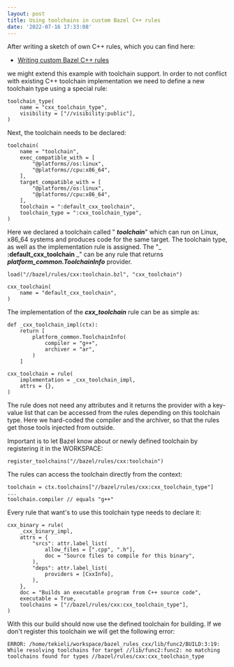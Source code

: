 ```yaml
---
layout: post
title: Using toolchains in custom Bazel C++ rules
date: '2022-07-16 17:33:08'
---
```


After writing a sketch of own C++ rules, which you can find here:

- [Writing custom Bazel C++ rules](/writing-custom-bazel-c-rules/)

we might extend this example with toolchain support. In order to not conflict with existing C++ toolchain implementation we need to define a new toolchain type using a special rule:

    toolchain_type(
        name = "cxx_toolchain_type",
        visibility = ["//visibility:public"],
    )

Next, the toolchain needs to be declared:

    toolchain(
        name = "toolchain",
        exec_compatible_with = [
            "@platforms//os:linux",
            "@platforms//cpu:x86_64",
        ],
        target_compatible_with = [
            "@platforms//os:linux",
            "@platforms//cpu:x86_64",
        ],
        toolchain = ":default_cxx_toolchain",
        toolchain_type = ":cxx_toolchain_type",
    )

Here we declared a toolchain called " **_toolchain_**" which can run on Linux, x86\_64 systems and produces code for the same target. The toolchain type, as well as the implementation rule is assigned. The "_ **:default\_cxx\_toolchain** _" can be any rule that returns **_platform\_common.ToolchainInfo_** provider.

    load("//bazel/rules/cxx:toolchain.bzl", "cxx_toolchain")
    
    cxx_toolchain(
        name = "default_cxx_toolchain",
    )

The implementation of the **_cxx\_toolchain_** rule can be as simple as:

    def _cxx_toolchain_impl(ctx):
        return [
            platform_common.ToolchainInfo(
                compiler = "g++",
                archiver = "ar",
            )
        ]
    
    cxx_toolchain = rule(
        implementation = _cxx_toolchain_impl,
        attrs = {},
    )

The rule does not need any attributes and it returns the provider with a key-value list that can be accessed from the rules depending on this toolchain type. Here we hard-coded the compiler and the archiver, so that the rules get those tools injected from outside.

Important is to let Bazel know about or newly defined toolchain by registering it in the WORKSPACE:

    register_toolchains("//bazel/rules/cxx:toolchain")

The rules can access the toolchain directly from the context:

    toolchain = ctx.toolchains["//bazel/rules/cxx:cxx_toolchain_type"]
    ...
    toolchain.compiler // equals "g++"

Every rule that want's to use this toolchain type needs to declare it:

    cxx_binary = rule(
        _cxx_binary_impl,
        attrs = {
            "srcs": attr.label_list(
                allow_files = [".cpp", ".h"],
                doc = "Source files to compile for this binary",
            ),
            "deps": attr.label_list(
                providers = [CxxInfo],
            ),
        },
        doc = "Builds an executable program from C++ source code",
        executable = True,
        toolchains = ["//bazel/rules/cxx:cxx_toolchain_type"],
    )

With this our build should now use the defined toolchain for building. If we don't register this toolchain we will get the following error:

    ERROR: /home/tekieli/workspace/bazel_rules_cxx/lib/func2/BUILD:3:19: While resolving toolchains for target //lib/func2:func2: no matching toolchains found for types //bazel/rules/cxx:cxx_toolchain_type

